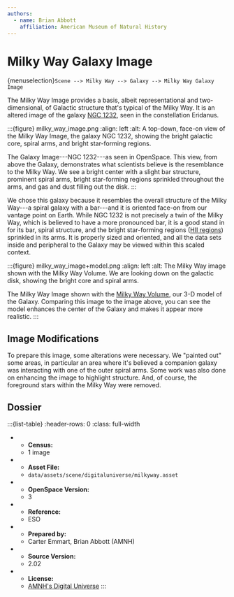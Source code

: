 ```yaml
---
authors:
  - name: Brian Abbott
    affiliation: American Museum of Natural History
---
```



# Milky Way Galaxy Image

{menuselection}`Scene --> Milky Way --> Galaxy --> Milky Way Galaxy Image`


The Milky Way Image provides a basis, albeit representational and two-dimensional, of Galactic structure that's typical of the Milky Way. It is an altered image of the galaxy [NGC 1232](https://en.wikipedia.org/wiki/NGC_1232), seen in the constellation Eridanus. 


:::{figure} milky_way_image.png
:align: left
:alt: A top-down, face-on view of the Milky Way Image, the galaxy NGC 1232, showing the bright galactic core, spiral arms, and bright star-forming regions.

The Galaxy Image---NGC 1232---as seen in OpenSpace. This view, from above the Galaxy, demonstrates what scientists believe is the resemblance to the Milky Way. We see a bright center with a slight bar structure, prominent spiral arms, bright star-forming regions sprinkled throughout the arms, and gas and dust filling out the disk.
:::



We chose this galaxy because it resembles the overall structure of the Milky Way---a spiral galaxy with a bar---and it is oriented face-on from our vantage point on Earth. While NGC 1232 is not precisely a twin of the Milky Way, which is believed to have a more pronounced bar, it is a good stand in for its bar, spiral structure, and the bright star-forming regions ([HII regions](../../nebulae/HII-regions/index)) sprinkled in its arms. It is properly sized and oriented, and all the data sets inside and peripheral to the Galaxy may be viewed within this scaled context.




:::{figure} milky_way_image+model.png
:align: left
:alt: The Milky Way image shown with the Milky Way Volume. We are looking down on the galactic disk, showing the bright core and spiral arms.

The Milky Way Image shown with the [Milky Way Volume](../milky-way-volume/index), our 3-D model of the Galaxy. Comparing this image to the image above, you can see the model enhances the center of the Galaxy and makes it appear more realistic.
:::



## Image Modifications

To prepare this image, some alterations were necessary. We "painted out" some areas, in particular an area where it's believed a companion galaxy was interacting with one of the outer spiral arms. Some work was also done on enhancing the image to highlight structure. And, of course, the foreground stars within the Milky Way were removed.


## Dossier
:::{list-table}
:header-rows: 0
:class: full-width

* - **Census:**
  - 1 image
* - **Asset File:**
  - `data/assets/scene/digitaluniverse/milkyway.asset`
* - **OpenSpace Version:**
  - 3
* - **Reference:**
  - ESO
* - **Prepared by:**
  - Carter Emmart, Brian Abbott (AMNH)
* - **Source Version:**
  - 2.02
* - **License:**
  - [AMNH's Digital Universe](https://www.amnh.org/research/hayden-planetarium/digital-universe/download/digital-universe-license)
:::